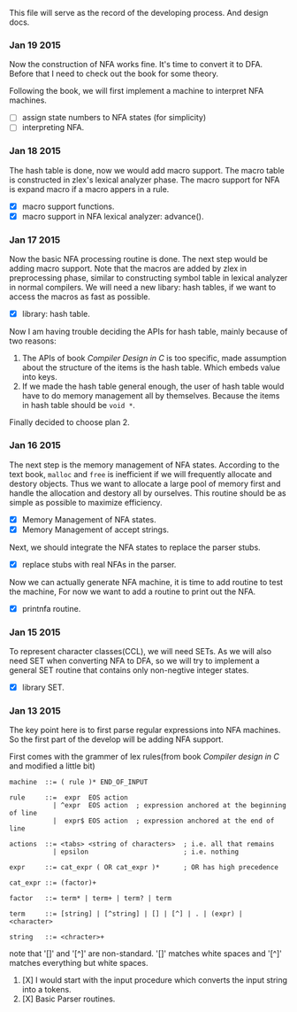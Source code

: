 This file will serve as the record of the developing process. And design docs.

### Jan 19 2015
Now the construction of NFA works fine. It's time to convert it to DFA. Before
that I need to check out the book for some theory.

Following the book, we will first implement a machine to interpret NFA
machines.

- [ ] assign state numbers to NFA states (for simplicity)
- [ ] interpreting NFA.

### Jan 18 2015
The hash table is done, now we would add macro support. The macro
table is constructed in zlex's lexical analyzer phase. The macro
support for NFA is expand macro if a macro appers in a rule.

- [X] macro support functions.
- [X] macro support in NFA lexical analyzer: advance().

### Jan 17 2015
Now the basic NFA processing routine is done. The next step would be adding
macro support. Note that the macros are added by zlex in preprocessing phase,
similar to constructing symbol table in lexical analyzer in normal compilers.
We will need a new libary: hash tables, if we want to access the macros as
fast as possible.

- [X] library: hash table.

Now I am having trouble deciding the APIs for hash table, mainly
because of two reasons:
1. The APIs of book _Compiler Design in C_ is too specific, made
   assumption about the structure of the items is the hash
   table. Which embeds value into keys.
2. If we made the hash table general enough, the user of hash table
   would have to do memory management all by themselves. Because the
   items in hash table should be `void *`.

Finally decided to choose plan 2.

### Jan 16 2015
The next step is the memory management of NFA states. According to the text
book, `malloc` and `free` is inefficient if we will frequently allocate and
destory objects. Thus we want to allocate a large pool of memory first and
handle the allocation and destory all by ourselves. This routine should be as
simple as possible to maximize efficiency.

- [X] Memory Management of NFA states.
- [X] Memory Management of accept strings.

Next, we should integrate the NFA states to replace the parser stubs.
- [X] replace stubs with real NFAs in the parser.

Now we can actually generate NFA machine, it is time to add routine to test
the machine, For now we want to add a routine to print out the NFA.
- [X] printnfa routine.

### Jan 15 2015
To represent character classes(CCL), we will need SETs. As we will also need
SET when converting NFA to DFA, so we will try to implement a general SET
routine that contains only non-negtive integer states.

- [X] library SET.

### Jan 13 2015
The key point here is to first parse regular expressions into NFA machines. So
the first part of the develop will be adding NFA support.

First comes with the grammer of lex rules(from book _Compiler design in C_ and
modified a little bit)
```
machine  ::= ( rule )* END_OF_INPUT

rule     ::=  expr  EOS action
           | ^expr  EOS action  ; expression anchored at the beginning of line
           |  expr$ EOS action  ; expression anchored at the end of line

actions  ::= <tabs> <string of characters>  ; i.e. all that remains
           | epsilon                        ; i.e. nothing

expr     ::= cat_expr ( OR cat_expr )*      ; OR has high precedence

cat_expr ::= (factor)+

factor   ::= term* | term+ | term? | term

term     ::= [string] | [^string] | [] | [^] | . | (expr) | <character>

string   ::= <chracter>+
```
note that '[]' and '[^]' are non-standard. '[]' matches white spaces and '[^]'
matches everything but white spaces.

1. [X] I would start with the input procedure which converts the input string
into a tokens.
2. [X] Basic Parser routines.
